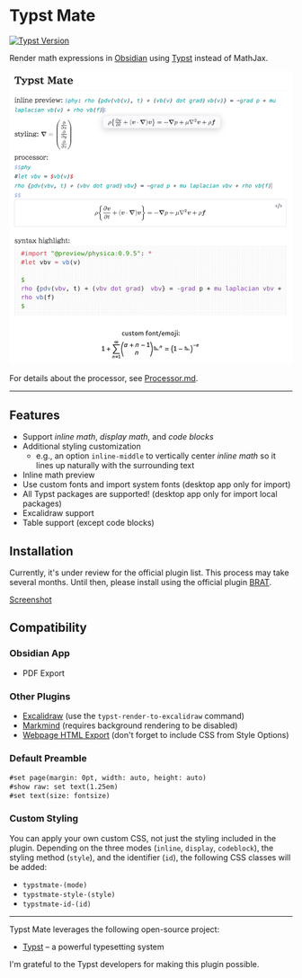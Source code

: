 # Typst Mate

<a href="https://typst.app/docs/changelog/">
  <img alt="Typst Version" src="https://img.shields.io/badge/typst-0.13.1-orange" />
</a>

Render math expressions in [Obsidian](https://obsidian.md) using [Typst](https://typst.app/) instead of MathJax.

[![TypstMate](https://raw.githubusercontent.com/azyarashi/obsidian-typst-mate/main/assets/demo.png)](#readme)

For details about the processor, see [Processor.md](https://github.com/azyarashi/obsidian-typst-mate/blob/main/Processor.md).

---

## Features

- Support *inline math*, *display math*, and *code blocks*
- Additional styling customization
  - e.g., an option `inline-middle` to vertically center *inline math* so it lines up naturally with the surrounding text
- Inline math preview
- Use custom fonts and import system fonts (desktop app only for import)
- All Typst packages are supported! (desktop app only for import local packages)
- Excalidraw support
- Table support (except code blocks)

## Installation

Currently, it's under review for the official plugin list. This process may take several months.
Until then, please install using the official plugin [BRAT](https://tfthacker.com/brat-quick-guide).

[Screenshot](https://raw.githubusercontent.com/azyarashi/obsidian-typst-mate/main/assets/brat.png)

## Compatibility

### Obsidian App

- PDF Export

### Other Plugins

- [Excalidraw](https://github.com/zsviczian/obsidian-excalidraw-plugin) (use the `typst-render-to-excalidraw` command)
- [Markmind](https://github.com/MarkMindCkm/obsidian-markmind) (requires background rendering to be disabled)
- [Webpage HTML Export](https://github.com/KosmosisDire/obsidian-webpage-export) (don't forget to include CSS from Style Options)

### Default Preamble

```typst
#set page(margin: 0pt, width: auto, height: auto)
#show raw: set text(1.25em)
#set text(size: fontsize)
```

### Custom Styling

You can apply your own custom CSS, not just the styling included in the plugin.
Depending on the three modes (`inline`, `display`, `codeblock`), the styling method (`style`), and the identifier (`id`), the following CSS classes will be added:

- `typstmate-(mode)`
- `typstmate-style-(style)`
- `typstmate-id-(id)`

---

Typst Mate leverages the following open-source project:

- [Typst](https://typst.app/) – a powerful typesetting system

I'm grateful to the Typst developers for making this plugin possible.
